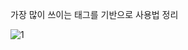 가장 많이 쓰이는 태그를 기반으로 사용법 정리

![1](https://img1.daumcdn.net/thumb/R1280x0/?scode=mtistory2&fname=http%3A%2F%2Fcfile9.uf.tistory.com%2Fimage%2F99EBF83F5BCDE5CF17A884)
